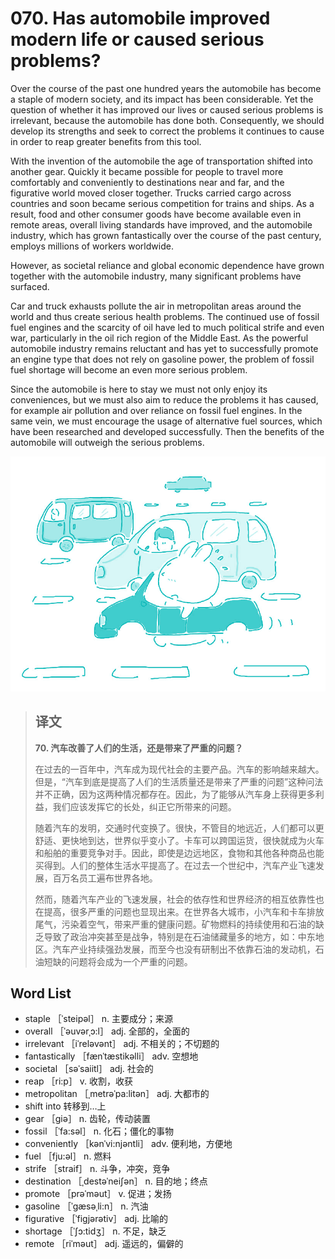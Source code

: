 # 070. Has automobile improved modern life or caused serious problems?

Over the course of the past one hundred years the automobile has become a staple of modern society, and its impact has been considerable. Yet the question of whether it has improved our lives or caused serious problems is irrelevant, because the automobile has done both. Consequently, we should develop its strengths and seek to correct the problems it continues to cause in order to reap greater benefits from this tool.

With the invention of the automobile the age of transportation shifted into another gear. Quickly it became possible for people to travel more comfortably and conveniently to destinations near and far, and the figurative world moved closer together. Trucks carried cargo across countries and soon became serious competition for trains and ships. As a result, food and other consumer goods have become available even in remote areas, overall living standards have improved, and the automobile industry, which has grown fantastically over the course of the past century, employs millions of workers worldwide.

However, as societal reliance and global economic dependence have grown together with the automobile industry, many significant problems have surfaced.

Car and truck exhausts pollute the air in metropolitan areas around the world and thus create serious health problems. The continued use of fossil fuel engines and the scarcity of oil have led to much political strife and even war, particularly in the oil rich region of the Middle East. As the powerful automobile industry remains reluctant and has yet to successfully promote an engine type that does not rely on gasoline power, the problem of fossil fuel shortage will become an even more serious problem.

Since the automobile is here to stay we must not only enjoy its conveniences, but we must also aim to reduce the problems it has caused, for example air pollution and over reliance on fossil fuel engines. In the same vein, we must encourage the usage of alternative fuel sources, which have been researched and developed successfully. Then the benefits of the automobile will outweigh the serious problems.

![](.gitbook/assets/toefl-ibt-high-score-essays-070.jpg)

> ## 译文
>
> **70. 汽车改善了人们的生活，还是带来了严重的问题？**
>
> 在过去的一百年中，汽车成为现代社会的主要产品。汽车的影响越来越大。但是，“汽车到底是提高了人们的生活质量还是带来了严重的问题”这种问法并不正确，因为这两种情况都存在。因此，为了能够从汽车身上获得更多利益，我们应该发挥它的长处，纠正它所带来的问题。
>
> 随着汽车的发明，交通时代变换了。很快，不管目的地远近，人们都可以更舒适、更快地到达，世界似乎变小了。卡车可以跨国运货，很快就成为火车和船舶的重要竞争对手。因此，即使是边远地区，食物和其他各种商品也能买得到。人们的整体生活水平提高了。在过去一个世纪中，汽车产业飞速发展，百万名员工遍布世界各地。
>
> 然而，随着汽车产业的飞速发展，社会的依存性和世界经济的相互依靠性也在提高，很多严重的问题也显现出来。在世界各大城市，小汽车和卡车排放尾气，污染着空气，带来严重的健康问题。矿物燃料的持续使用和石油的缺乏导致了政治冲突甚至是战争，特别是在石油储藏量多的地方，如：中东地区。汽车产业持续强劲发展，而至今也没有研制出不依靠石油的发动机，石油短缺的问题将会成为一个严重的问题。

## Word List

* staple ［ˈsteipəl］ n. 主要成分；来源
* overall ［ˈəuvərˌɔ:l］ adj. 全部的，全面的
* irrelevant ［iˈreləvənt］ adj. 不相关的；不切题的
* fantastically ［fænˈtæstikəlli］ adv. 空想地
* societal ［səˈsaiitl］ adj. 社会的
* reap ［ri:p］ v. 收割，收获
* metropolitan ［ˌmetrəˈpa:litən］ adj. 大都市的
* shift into 转移到…上
* gear ［giə］ n. 齿轮，传动装置
* fossil ［ˈfa:səl］ n. 化石；僵化的事物
* conveniently ［kənˈvi:njəntli］ adv. 便利地，方便地
* fuel ［fju:əl］ n. 燃料
* strife ［straif］ n. 斗争，冲突，竞争
* destination ［ˌdestəˈneiʃən］ n. 目的地；终点
* promote ［prəˈməut］ v. 促进；发扬
* gasoline ［ˈgæsəˌli:n］ n. 汽油
* figurative ［ˈfigjərətiv］ adj. 比喻的
* shortage ［ˈʃɔ:tidʒ］ n. 不足，缺乏
* remote ［riˈməut］ adj. 遥远的，偏僻的

